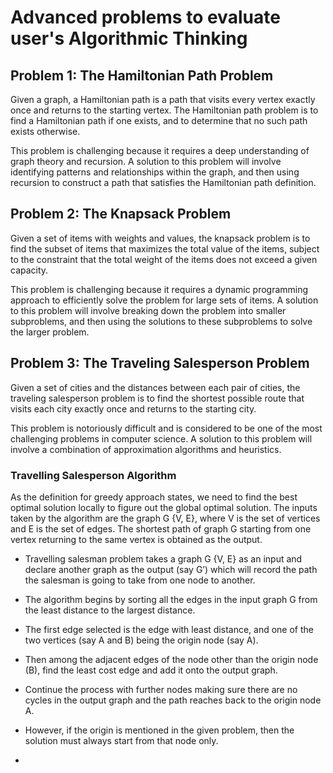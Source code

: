 # Advanced problems to evaluate user's Algorithmic Thinking

## **Problem 1: The Hamiltonian Path Problem**

Given a graph, a Hamiltonian path is a path that visits every vertex exactly once and returns to the starting vertex. The Hamiltonian path problem is to find a Hamiltonian path if one exists, and to determine that no such path exists otherwise.

This problem is challenging because it requires a deep understanding of graph theory and recursion. A solution to this problem will involve identifying patterns and relationships within the graph, and then using recursion to construct a path that satisfies the Hamiltonian path definition.

## **Problem 2: The Knapsack Problem**

Given a set of items with weights and values, the knapsack problem is to find the subset of items that maximizes the total value of the items, subject to the constraint that the total weight of the items does not exceed a given capacity.

This problem is challenging because it requires a dynamic programming approach to efficiently solve the problem for large sets of items. A solution to this problem will involve breaking down the problem into smaller subproblems, and then using the solutions to these subproblems to solve the larger problem.

## **Problem 3: The Traveling Salesperson Problem**

Given a set of cities and the distances between each pair of cities, the traveling salesperson problem is to find the shortest possible route that visits each city exactly once and returns to the starting city.

This problem is notoriously difficult and is considered to be one of the most challenging problems in computer science. A solution to this problem will involve a combination of approximation algorithms and heuristics.

### Travelling Salesperson Algorithm

As the definition for greedy approach states, we need to find the best optimal solution locally to figure out the global optimal solution. The inputs taken by the algorithm are the graph G {V, E}, where V is the set of vertices and E is the set of edges. The shortest path of graph G starting from one vertex returning to the same vertex is obtained as the output.

- Travelling salesman problem takes a graph G {V, E} as an input and declare another graph as the output (say G’) which will record the path the salesman is going to take from one node to another.

- The algorithm begins by sorting all the edges in the input graph G from the least distance to the largest distance.

- The first edge selected is the edge with least distance, and one of the two vertices (say A and B) being the origin node (say A).

- Then among the adjacent edges of the node other than the origin node (B), find the least cost edge and add it onto the output graph.

- Continue the process with further nodes making sure there are no cycles in the output graph and the path reaches back to the origin node A.

- However, if the origin is mentioned in the given problem, then the solution must always start from that node only. 
- 